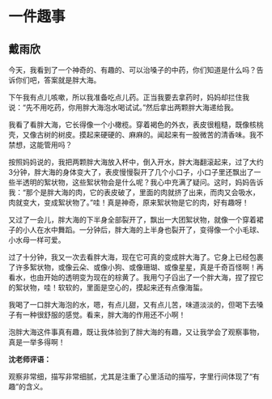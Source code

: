 # 一件趣事 #

## 戴雨欣 ##

今天，我看到了一个神奇的、有趣的、可以治嗓子的中药，你们知道是什么吗？告诉你们吧，答案就是胖大海。

下午我有点儿咳嗽，所以我准备吃点儿药。正当我要去拿药时，妈妈却拦住我说：“先不用吃药，你用胖大海泡水喝试试。”然后拿出两颗胖大海递给我。

我看了看胖大海，它长得像一个小橄榄。穿着褐色的外衣，表皮很粗糙，既像核桃壳，又像古树的树皮。摸起来硬硬的、麻麻的。闻起来有一股微苦的清香味。我不禁想，这能管用吗？

按照妈妈说的，我把两颗胖大海放入杯中，倒入开水，胖大海翻滚起来，过了大约3分钟，胖大海的身体变大了，表皮慢慢裂开了几个小口子，小口子里还飘出了一些半透明的絮状物，这些絮状物会是什么呢？我心中充满了疑问。这时，妈妈告诉我：“那个是胖大海的肉，它的表皮破了，里面的肉就挤了出来，而肉又会吸水，肉就变大，变成絮状物了。”哇！真是神奇，原来絮状物是它的肉，好有趣呀！

又过了一会儿，胖大海的下半身全部裂开了，飘出一大团絮状物，就像一个穿着裙子的小人在水中舞蹈。一分钟后，胖大海的上半身也裂开了，变得像一个小毛球、小水母一样可爱。

过了十分钟，我又一次去看胖大海，现在它可真的变成胖大海了。它身上已经包裹了许多絮状物，或像云朵、或像小狗、或像珊瑚、或像星星，真是千奇百怪啊！再看水，也由开始的透明变为现在的棕黄了。我用勺子舀出了一个胖大海，捏了捏它的絮状物，哇！软软的，里面是空心的，摸起来还有点像海蜇。

我喝了一口胖大海泡的水，嗯，有点儿甜，又有点儿苦，味道淡淡的，但喝下去嗓子有一种很舒服的感觉。看来，胖大海的作用还不小啊！

泡胖大海这件事真有趣，既让我体验到了胖大海的有趣，又让我学会了观察事物，真是一举多得啊！

**沈老师评语：**

观察非常细，描写非常细腻，尤其是注重了心里活动的描写，字里行间体现了“有趣”的含义。
            